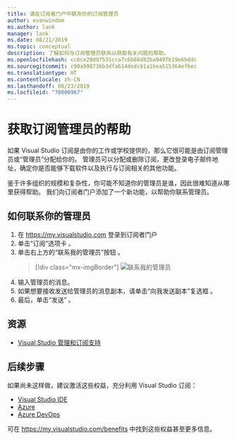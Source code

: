 ```yaml
---
title: 请在订阅者门户中联系你的订阅管理员
author: evanwindom
ms.author: lank
manager: lank
ms.date: 08/21/2019
ms.topic: conceptual
description: 了解如何与订阅管理员联系以获取有关问题的帮助。
ms.openlocfilehash: cc6ce20d97531cca7c6b08d82ba949fb19e6bddc
ms.sourcegitcommit: c90a998716b3dfa614dedc61a1bea515364efbec
ms.translationtype: HT
ms.contentlocale: zh-CN
ms.lasthandoff: 08/23/2019
ms.locfileid: "70000967"
---
```

# <a name="get-assistance-from-your-subscriptions-adminstrator"></a>获取订阅管理员的帮助
如果 Visual Studio 订阅是由你的工作或学校提供的，那么它很可能是由订阅管理员或“管理员”分配给你的。  管理员可以分配或删除订阅，更改登录电子邮件地址，确定你是否能够下载软件以及执行与订阅相关的其他功能。

鉴于许多组织的规模和复杂性，你可能不知道你的管理员是谁，因此很难知道从哪里获得帮助。  我们向订阅者门户添加了一个新功能，以帮助你联系管理员。   

## <a name="how-to-contact-your-admin"></a>如何联系你的管理员
1. 在 https://my.visualstudio.com 登录到订阅者门户
2. 单击“订阅”选项卡  。 
3. 单击右上方的“联系我的管理员”按钮  。 
   > [!div class="mx-imgBorder"]
   > ![联系我的管理员](_img/contact-my-admin/contact-my-admin-button.png)
4. 输入管理员的消息。
5. 如果想要接收发送给管理员的消息副本，请单击“向我发送副本”复选框  。 
6. 最后，单击“发送”  。

## <a name="resources"></a>资源
- [Visual Studio 管理和订阅支持](https://visualstudio.microsoft.com/support/support-overview-vs)

## <a name="next-steps"></a>后续步骤
如果尚未这样做，建议激活这些权益，充分利用 Visual Studio 订阅：
- [Visual Studio IDE](vs-ide-benefit.md)
- [Azure](vs-azure.md)
- [Azure DevOps](vs-azure-devops.md)

可在 https://my.visualstudio.com/benefits 中找到这些权益甚至更多信息。

